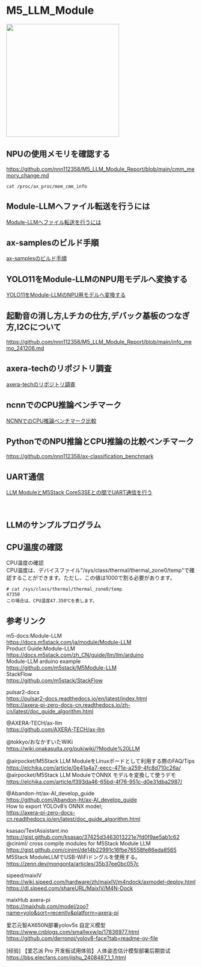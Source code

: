 # M5_LLM_Module
<img src="https://github.com/user-attachments/assets/92a2667d-ed4e-4194-955a-eb18aa583dbc" width="300">
<br>

## NPUの使用メモリを確認する

https://github.com/nnn112358/M5_LLM_Module_Report/blob/main/cmm_memory_change.md

```
cat /proc/ax_proc/mem_cmm_info
```


## Module-LLMへファイル転送を行うには
[Module-LLMへファイル転送を行うには](https://github.com/nnn112358/M5_LLM_Module_Report/blob/main/file_copy.md)


## ax-samplesのビルド手順
[ax-samplesのビルド手順](https://github.com/nnn112358/M5_LLM_Module_Report/blob/main/ax-samples_build.md)<br>

## YOLO11をModule-LLMのNPU用モデルへ変換する
[YOLO11をModule-LLMのNPU用モデルへ変換する](https://github.com/nnn112358/M5_LLM_Module_Report/blob/main/pulsar2/model_conv.md)<br>

## 起動音の消し方,Lチカの仕方,デバック基板のつなぎ方,I2Cについて
https://github.com/nnn112358/M5_LLM_Module_Report/blob/main/info_memo_241206.md

## axera-techのリポジトリ調査
[axera-techのリポジトリ調査](https://github.com/nnn112358/M5_LLM_Module_Report/blob/main/ax-sample_repo.md)<br>

## ncnnでのCPU推論ベンチマーク
[NCNNでのCPU推論ベンチマーク比較](https://github.com/nnn112358/M5_LLM_Module_Report/blob/main/benchmark.md)<br>

## PythonでのNPU推論とCPU推論の比較ベンチマーク
https://github.com/nnn112358/ax-classification_benchmark

## UART通信
[LLM ModuleとM5Stack CoreS3SEとの間でUART通信を行う](https://github.com/nnn112358/M5_LLM_Module_Report/blob/main/serial_com.md)<br>



<br>

## LLMのサンプルプログラム


## CPU温度の確認

CPU温度の確認  
CPU温度は、デバイスファイル"/sys/class/thermal/thermal_zone0/temp"で確認することができます。ただし、この値は1000で割る必要があります。  

```
# cat /sys/class/thermal/thermal_zone0/temp
47350
この場合は、CPU温度47.350℃を表します。
```


## 参考リンク
m5-docs:Module-LLM<br>
https://docs.m5stack.com/ja/module/Module-LLM<br>
Product Guide:Module-LLM<br>
https://docs.m5stack.com/zh_CN/guide/llm/llm/arduino<br>
Module-LLM arduino example<br>
https://github.com/m5stack/M5Module-LLM<br>
StackFlow<br>
https://github.com/m5stack/StackFlow<br>

pulsar2-docs<br>
https://pulsar2-docs.readthedocs.io/en/latest/index.html<br>
https://axera-pi-zero-docs-cn.readthedocs.io/zh-cn/latest/doc_guide_algorithm.html<br>

@AXERA-TECH/ax-llm<br>
https://github.com/AXERA-TECH/ax-llm<br>

@tokkyo/おなかすいたWiKi<br>
https://wiki.onakasuita.org/pukiwiki/?Module%20LLM<br>

@airpocket/M5Stack LLM ModuleをLinuxボードとして利用する際のFAQ/Tips<br>
https://elchika.com/article/0e41a4a7-eecc-471e-a259-4fc8d710c26a/<br>
@airpocket/M5Stack LLM ModuleでONNX モデルを変換して使うデモ<br>
https://elchika.com/article/f393da46-65bd-4f76-951c-d0e31dba2987/<br>

@Abandon-ht/ax-AI_develop_guide<br>
https://github.com/Abandon-ht/ax-AI_develop_guide<br>
How to export YOLOv8’s ONNX model;<br>
https://axera-pi-zero-docs-cn.readthedocs.io/en/latest/doc_guide_algorithm.html<br>

ksasao/TextAssistant.ino<br>
https://gist.github.com/ksasao/37425d3463013221e7fd0f9ae5ab1c62<br>
@ciniml/ cross compile modules for M5Stack Module LLM <br>
https://gist.github.com/ciniml/de14b22991c16fbe76558fe86eda8565<br>
M5Stack ModuleLLMでUSB-WiFiドングルを使用する。<br>
https://zenn.dev/mongonta/articles/35b37ee0bc057c<br>

sipeed/maixIV<br>
https://wiki.sipeed.com/hardware/zh/maixIV/m4ndock/axmodel-deploy.html<br>
https://dl.sipeed.com/shareURL/MaixIV/M4N-Dock<br>

maixHub axera-pi<br>
https://maixhub.com/model/zoo?name=yolo&sort=recently&platform=axera-pi<br>

爱芯元智AX650N部署yolov5s 自定义模型<br>
https://www.cnblogs.com/smallwxw/p/17836977.html<br>
https://github.com/derronqi/yolov8-face?tab=readme-ov-file<br>

[经验] 【爱芯派 Pro 开发板试用体验】人体姿态估计模型部署后期尝试<br>
https://bbs.elecfans.com/jishu_2408487_1_1.html<br>
